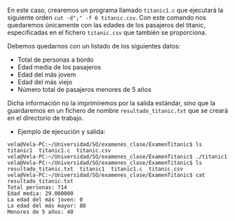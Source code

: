 En este caso, crearemos un programa llamado `titanic1.c` que ejecutará la siguiente orden `cut -d";" -f 6 titanic.csv`.
Con este comando nos quedaremos únicamente con las edades de los pasajeros del titanic, especificadas en el fichero `titanic.csv` que también se proporciona.

Debemos quedarnos con un listado de los siguientes datos:

+ Total de personas a bordo
+ Edad media de los pasajeros
+ Edad del más jovem
+ Edad del más viejo
+ Número total de pasajeros menores de 5 años

Dicha información no la imprimiremos por la salida estándar, sino que la guardaremos en un fichero de nombre `resultado_titanic.txt` que se creará en el directorio de trabajo.

+ Ejemplo de ejecución y salida:
~~~
vela@Vela-PC:~/Universidad/SO/examenes_clase/ExamenTitanic$ ls
titanic1  titanic1.c  titanic.csv
vela@Vela-PC:~/Universidad/SO/examenes_clase/ExamenTitanic$ ./titanic1 
vela@Vela-PC:~/Universidad/SO/examenes_clase/ExamenTitanic$ ls
resultado_titanic.txt  titanic1  titanic1.c  titanic.csv
vela@Vela-PC:~/Universidad/SO/examenes_clase/ExamenTitanic$ cat resultado_titanic.txt 
Total personas: 714
Edad media: 29.000000
La edad del más joven: 0
La edad del más mayor: 80
Menores de 5 años: 40
~~~